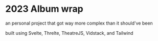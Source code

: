 # 2023 Album wrap

an personal project that got way more complex than it should've been

built using Svelte, Threlte, TheatreJS, Vidstack, and Tailwind
